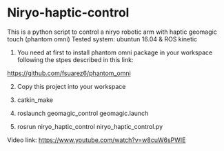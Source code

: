# Niryo-haptic-control
This is a python script to control a niryo robotic arm with haptic geomagic touch (phantom omni)
Tested system: ubuntun 16.04 & ROS kinetic

1) You need at first to install phantom omni package in your workspace following the stpes described in this link: 

https://github.com/fsuarez6/phantom_omni

2) Copy this project into your workspace

3) catkin_make
    
4) roslaunch geomagic_control geomagic.launch

5) rosrun niryo_haptic_control niryo_haptic_control.py
    
Video link: https://www.youtube.com/watch?v=w8cuW6sPWIE
